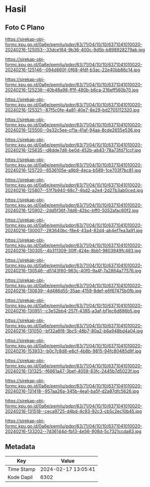 # Hasil

## Foto C Plano

https://sirekap-obj-formc.kpu.go.id/0a6e/pemilu/pdpr/63/71/04/10/10/6371041010020-20240216-125053--33dce164-9b36-400c-9d5b-b898928279ab.jpg

https://sirekap-obj-formc.kpu.go.id/0a6e/pemilu/pdpr/63/71/04/10/10/6371041010020-20240216-125146--094d660f-0f68-4fdf-b3ac-22e40bb86c14.jpg

https://sirekap-obj-formc.kpu.go.id/0a6e/pemilu/pdpr/63/71/04/10/10/6371041010020-20240216-125236--40b48a98-ff1f-480b-b6ca-216eff560b70.jpg

https://sirekap-obj-formc.kpu.go.id/0a6e/pemilu/pdpr/63/71/04/10/10/6371041010020-20240216-125321--87f5c0fe-4a81-40e7-8e29-bd2705112320.jpg

https://sirekap-obj-formc.kpu.go.id/0a6e/pemilu/pdpr/63/71/04/10/10/6371041010020-20240216-125500--0e32c5ee-cf1a-41af-94aa-8cde2655e536.jpg

https://sirekap-obj-formc.kpu.go.id/0a6e/pemilu/pdpr/63/71/04/10/10/6371041010020-20240216-125635--d8dde7d8-be0d-452b-ab43-78a73fd71ccf.jpg

https://sirekap-obj-formc.kpu.go.id/0a6e/pemilu/pdpr/63/71/04/10/10/6371041010020-20240216-125720--6536105e-a9b9-4eca-b589-1ce703f7bc81.jpg

https://sirekap-obj-formc.kpu.go.id/0a6e/pemilu/pdpr/63/71/04/10/10/6371041010020-20240216-125807--51f7b940-68c7-4bd2-a2e4-2d27b3ab0ced.jpg

https://sirekap-obj-formc.kpu.go.id/0a6e/pemilu/pdpr/63/71/04/10/10/6371041010020-20240216-125902--2dd5f36f-7dd6-42bc-bff0-5052afac60f2.jpg

https://sirekap-obj-formc.kpu.go.id/0a6e/pemilu/pdpr/63/71/04/10/10/6371041010020-20240216-130007--283640bc-f8e4-43a4-82d4-ab4ef7ea3a91.jpg

https://sirekap-obj-formc.kpu.go.id/0a6e/pemilu/pdpr/63/71/04/10/10/6371041010020-20240216-130305--4b311309-30ff-424e-8bb1-9803949fc483.jpg

https://sirekap-obj-formc.kpu.go.id/0a6e/pemilu/pdpr/63/71/04/10/10/6371041010020-20240216-130546--d5143f60-963c-40f0-9a4f-7a2864a77576.jpg

https://sirekap-obj-formc.kpu.go.id/0a6e/pemilu/pdpr/63/71/04/10/10/6371041010020-20240216-130639--4d486d55-35ae-4159-8def-e6f67475b0fb.jpg

https://sirekap-obj-formc.kpu.go.id/0a6e/pemilu/pdpr/63/71/04/10/10/6371041010020-20240216-130951--c3e52bb4-257f-4385-a3af-bf1ec6d886b5.jpg

https://sirekap-obj-formc.kpu.go.id/0a6e/pemilu/pdpr/63/71/04/10/10/6371041010020-20240216-131050--bf32a6f8-3bc5-48b7-80a2-b6a948bd4a04.jpg

https://sirekap-obj-formc.kpu.go.id/0a6e/pemilu/pdpr/63/71/04/10/10/6371041010020-20240216-153933--b0c7c8d8-e8cf-4b8b-9815-94fc80485d9f.jpg

https://sirekap-obj-formc.kpu.go.id/0a6e/pemilu/pdpr/63/71/04/10/10/6371041010020-20240216-131325--f6861a47-3bef-4059-83fc-2445b7d5023f.jpg

https://sirekap-obj-formc.kpu.go.id/0a6e/pemilu/pdpr/63/71/04/10/10/6371041010020-20240216-131418--957aa26a-345b-4ea1-ba5f-d2a87dfc5626.jpg

https://sirekap-obj-formc.kpu.go.id/0a6e/pemilu/pdpr/63/71/04/10/10/6371041010020-20240216-131518--ceca9725-d4bd-4c93-92c3-cb5c2ec10b45.jpg

https://sirekap-obj-formc.kpu.go.id/0a6e/pemilu/pdpr/63/71/04/10/10/6371041010020-20240216-133202--7d36144d-fb13-4e56-908d-5c7321ccda83.jpg


## Metadata

| Key        | Value               |
| ---------- | ------------------- |
| Time Stamp | 2024-02-17 13:05:41 |
| Kode Dapil | 6302                |



